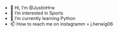 - 👋 Hi, I’m @JustinHrw
- 👀 I’m interested in Sports
- 🌱 I’m currently learning Python
- 📫 How to reach me on instagramm = j.herwig06

<!---
JustinHrw/JustinHrw is a ✨ special ✨ repository because its `README.md` (this file) appears on your GitHub profile.
You can click the Preview link to take a look at your changes.
--->
